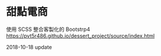 # 甜點電商
使用 SCSS 整合客製化的 Bootstrp4
https://pvt5r486.github.io/dessert_project/source/index.html

2018-10-18 update
